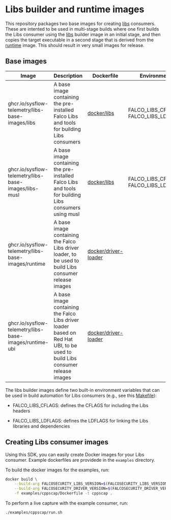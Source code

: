 # Libs builder and runtime images

This repository packages two base images for creating [libs](https://github.com/falcosecurity/libs) consumers. These are intented to be used in multi-stage builds where one first builds the Libs consumer using the [libs](ghcr.io/sysflow-telemetry/libs/libs) builder image in an initial stage, and then copies the target executable in a second stage that is derived from the [runtime](ghcr.io/sysflow-telemetry/libs/runtime) image. This should result in very small images for release.

## Base images

| **Image** | **Description** | **Dockerfile** | **Environment** |
|---|---|---|---|
| ghcr.io/sysflow-telemetry/libs-base-images/libs | A base image containing the pre-installed Falco Libs and tools for building Libs consumers | [docker/libs](https://github.com/sysflow-telemetry/libs-base-images/blob/master/docker/libs/Dockerfile) | FALCO_LIBS_CFLAGS<br>FALCO_LIBS_LDFLAGS |
| ghcr.io/sysflow-telemetry/libs-base-images/libs-musl | A base image containing the pre-installed Falco Libs and tools for building Libs consumers using musl | [docker/libs](https://github.com/sysflow-telemetry/libs-base-images/blob/master/docker/libs/Dockerfile.musl) | FALCO_LIBS_CFLAGS<br>FALCO_LIBS_LDFLAGS |
| ghcr.io/sysflow-telemetry/libs-base-images/runtime | A base image containing the Falco Libs driver loader, to be used to build Libs consumer release images | [docker/driver-loader](https://github.com/sysflow-telemetry/libs-base-images/blob/master/docker/driver-loader/Dockerfile) | |
| ghcr.io/sysflow-telemetry/libs-base-images/runtime-ubi | A base image containing the Falco Libs driver loader based on Red Hat UBI, to be used to build Libs consumer release images | [docker/driver-loader](https://github.com/sysflow-telemetry/libs-base-images/blob/master/docker/driver-loader/Dockerfile.ubi) | |


The libs builder images define two built-in environment variables that can be used in build automation for Libs consumers (e.g., see this [Makefile](examples/cppscap/Makefile)):

* FALCO_LIBS_CFLAGS: defines the CFLAGS for including the Libs headers

* FALCO_LIBS_LDFLAGS: defines the LDFLAGS for linking the Libs libraries and dependencies

## Creating Libs consumer images

Using this SDK, you can easily create Docker images for your Libs consumer. Example dockerfiles are providede in the `examples` directory.

To build the docker images for the examples, run:

```bash
docker build \
    --build-arg FALCOSECURITY_LIBS_VERSION=$(FALCOSECURITY_LIBS_VERSION) \
    --build-arg FALCOSECURITY_DRIVER_VERSION=$(FALCOSECURITY_DRIVER_VERSION) \
    -f examples/cppscap/Dockerfile -t cppscap .
```

To perform a live capture with the example consumer, run:

```bash
./examples/cppscap/run.sh
```

